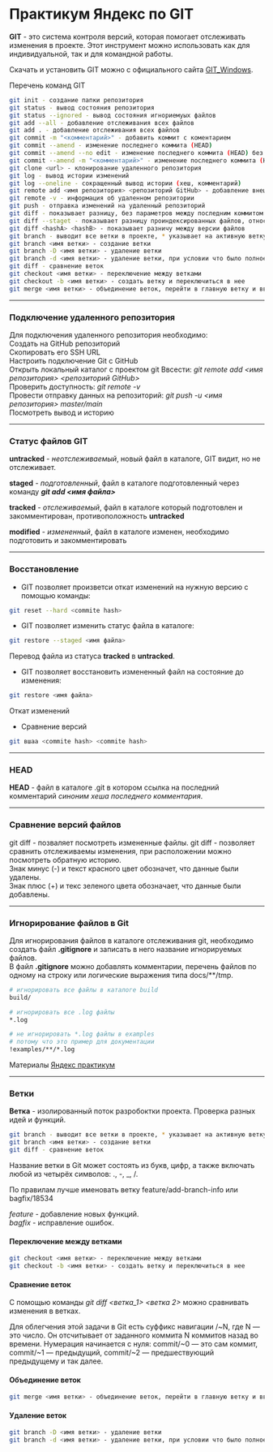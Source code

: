 # Практикум Яндекс по GIT


**GIT** - это система контроля версий, которая помогает отслеживать изменения в проекте. Этот инструмент можно использовать как для индивидуальной, так и для командной работы.

Скачать и установить GIT можно с официального сайта [GIT_Windows](https://git-scm.com/download/win).  

Перечень команд GIT  



```bash 
git init - создание папки репозитория  
git status - вывод состояния репозитория  
git status --ignored - вывод состояния игнориемуых файлов
git add --all - добавление отслеживания всех файлов  
git add . - добавление отслеживания всех файлов  
git commit -m "<комментарий>" - добавить коммит с коментарием
git commit --amend - изменение последнего коммита (HEAD)
git commit --amend --no edit - изменение последнего коммита (HEAD) без изменения комментария
git commit --amend -m "<комментарий>" - изменение последнего коммита (HEAD) c изменением комментария
git clone <url> - клонирование удаленного репозитория
git log - вывод истории изменений
git log --oneline - сокращенный вывод истории (хеш, комментарий)
git remote add <имя репозитория> <репозиторий GitHub> - добавление внешнего репозитория  
git remote -v - информация об удаленном репозитории  
git push - отправка изменений на удаленный репозиторий
git diff - показывает разницу, без параметров между последним коммитом и измененным файлом в статусе modified
git diff --staget - показывает разницу проиндексированных файлов, относительно предыдущих
git diff <hashA> <hashB> - показывает разничу между версии файлов
git branch - выводит все ветки в проекте, * указывает на активную ветку
git branch <имя ветки> - создание ветки
git branch -D <имя ветки> - удаление ветки
git branch -d <имя ветки> - удаление ветки, при условии что было полное слияние, более безопасное
git diff - сравнение веток
git checkout <имя ветки> - переключение между ветками
git checkout -b <имя ветки> - создать ветку и переключиться в нее
git merge <имя ветки> - объединение веток, перейти в главную ветку и ввести команду с указанием с какой веткой произойдет объединение
```

----


### Подключение удаленного репозитория  


Для подключения удаленного репозитория необходимо:  
Создать на GitHub репозиторий  
Скопировать его SSH URL  
Настроить подключение Git с GitHub  
Открыть локальный каталог с проектом git
Ввсести: *git remote add <имя репозитория> <репозиторий GitHub>*  
Проверить доступность: *git remote -v*  
Провести отправку данных на репозиторий: *git push -u <имя репозитория> master/main*  
Посмотреть вывод и историю  


----


### Статус файлов GIT


**untracked** - *неотслеживаемый*, новый файл в каталоге, GIT видит, но не отслеживает.  

**staged** - *подготовленный*, файл в каталоге подготовленный через команду ***git add <имя файла>***  

**tracked** - *отслеживаемый*, файл в каталоге который подготовлен и закомментирован, противоположность **untracked**  

**modified** - *измененный*, файл в каталоге изменен, необходимо подготовить и закомментировать  


----


### Восстановление  


* GIT позволяет произветси откат изменений на нужную версию с помощью команды:  
```Bash
git reset --hard <commite hash>
```

* GIT позволяет изменить статус файла в каталоге:  
```Bash
git restore --staged <имя файла>
```
Перевод файла из статуса **tracked** в **untracked**.  

* GIT позволяет восстановить измененный файл на состояние до изменения:  
```Bash
git restore <имя файла>
```
Откат изменений  

* Сравнение версий  
```Bash
git вшаа <commite hash> <commite hash>

```

----


### HEAD


**HEAD** - файл в каталоге .git в котором ссылка на последний комментарий *синоним хеша последнего комментария*.  



----


### Сравнение версий файлов

git diff - позваляет посмотреть измененные файлы.
git diff <hashA> <hashB> - позволяет сравнить отслеживаемы изменения, при расположении <hashB> <hashA> можно посмотреть обратную историю.  
Знак минус (-) и текст красного цвет обозначет, что данные были удалены.  
Знак плюс (+) и текс зеленого цвета обозначает, что данные были добавлены.  


----


### Игнорирование файлов в Git

Для игнорирования файлов в каталоге отслеживания git, необходимо создать файл **.gitignore** и записать в него название игнорируемых файлов.  
В файл **.gitignore** можно добавлять комментарии, перечень файлов по одному на строку или логические выражения типа doсs/**/tmp.

```bash
# игнорировать все файлы в каталоге build
build/

# игнорировать все .log файлы
*.log

# не игнорировать *.log файлы в examples
# потому что это пример для документации
!examples/**/*.log 
```

Материалы [Яндекс практикум](https://practicum.yandex.ru/profile/git-basics/)  


----


### Ветки

**Ветка** - изолированный поток разробоктки проекта. Проверка разных идей и функций.  

```bash
git branch - выводит все ветки в проекте, * указывает на активную ветку
git branch <имя ветки> - создание ветки
git diff - сравнение веток
```

Название ветки в Git может состоять из букв, цифр, а также включать любой из четырёх символов: ., -, _, /.  

По правилам лучше именовать ветку feature/add-branch-info или bagfix/18534  

*feature* - добавление новых функций.  
*bagfix* - исправление ошибок.  

#### Переключение между ветками

```bash
git checkout <имя ветки> - переключение между ветками
git checkout -b <имя ветки> - создать ветку и переключиться в нее
```
#### Сравнение веток
С помощью команды *git diff <ветка_1> <ветка 2>* можно сравнивать изменения в ветках.  

Для облегчения этой задачи в Git есть суффикс навигации /~N, где N — это число. Он отсчитывает от заданного коммита N коммитов назад во времени. Нумерация начинается с нуля: commit/~0 — это сам коммит, commit/~1 — предыдущий, commit/~2 — предшествующий предыдущему и так далее.  

#### Объединение веток
```bash
git merge <имя ветки> - объединение веток, перейти в главную ветку и ввести команду с указанием с какой веткой произойдет объединение.
```

#### Удаление веток

```bash
git branch -D <имя ветки> - удаление ветки
git branch -d <имя ветки> - удаление ветки, при условии что было полное слияние, более безопасное
```

